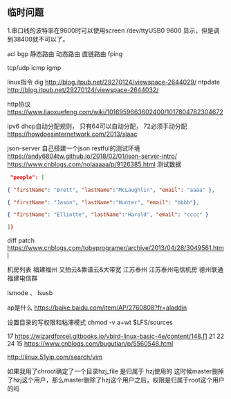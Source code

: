 ## 临时问题
1.串口线的波特率在9600时可以使用screen /dev/ttyUSB0 9600 显示，但是调到38400就不可以了。


acl
bgp
静态路由  动态路由 直链路由 fping 

tcp/udp  icmp igmp

linux指令
dig  http://blog.itpub.net/29270124/viewspace-2644029/
ntpdate http://blog.itpub.net/29270124/viewspace-2644032/


http协议
https://www.liaoxuefeng.com/wiki/1016959663602400/1017804782304672



ipv6 dhcp自动分配规则， 只有64可以自动分配， 72必须手动分配 
https://howdoesinternetwork.com/2013/slaac

json-server 自己搭建一个json restful的测试环境
https://andy6804tw.github.io/2018/02/01/json-server-intro/
https://www.cnblogs.com/nolaaaaa/p/9126385.html
测试数据
```json
 "people": [

{ "firstName": "Brett", "lastName":"McLaughlin", "email": "aaaa" },

{ "firstName": "Jason", "lastName":"Hunter", "email": "bbbb"},

{ "firstName": "Elliotte", "lastName":"Harold", "email": "cccc" }

]}

```


diff patch
https://www.cnblogs.com/tobeprogramer/archive/2013/04/28/3049561.html


机房列表
福建福州 又拍云&靠谱云&大带宽
江苏泰州 江苏泰州电信机房
德州联通  福建电信群

lsmode 、 lsusb   


ap是什么
https://baike.baidu.com/item/AP/2760808?fr=aladdin



设置目录的写权限和粘滞模式
chmod -v a+wt $LFS/sources


17 https://wizardforcel.gitbooks.io/vbird-linux-basic-4e/content/148.∏
21 
22
24
15
https://www.cnblogs.com/bugutian/p/5560548.html


http://linux.51yip.com/search/vim



如果我用了chroot确定了一个目录hzj_file 是归属于 hzj使用的
这时候master删掉了hzj这个用户，那么master删除了hzj这个用户之后，权限是归属于root这个用户的吗



